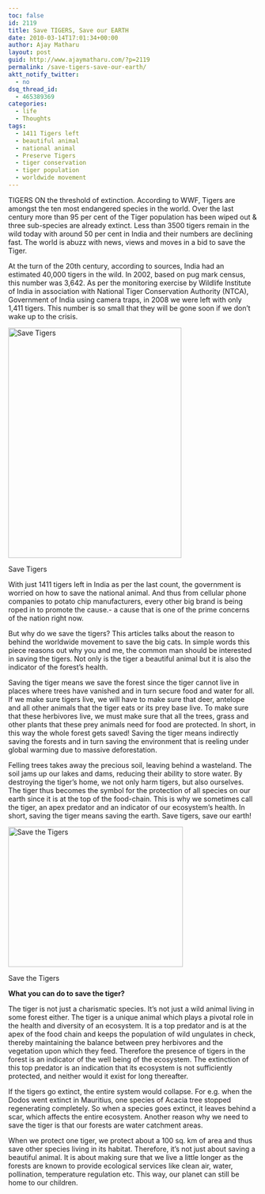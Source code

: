 ```yaml
---
toc: false
id: 2119
title: Save TIGERS, Save our EARTH
date: 2010-03-14T17:01:34+00:00
author: Ajay Matharu
layout: post
guid: http://www.ajaymatharu.com/?p=2119
permalink: /save-tigers-save-our-earth/
aktt_notify_twitter:
  - no
dsq_thread_id:
  - 465389369
categories:
  - life
  - Thoughts
tags:
  - 1411 Tigers left
  - beautiful animal
  - national animal
  - Preserve Tigers
  - tiger conservation
  - tiger population
  - worldwide movement
---
```

TIGERS ON the threshold of extinction. According to WWF, Tigers are amongst the ten most endangered species in the world. Over the last century more than 95 per cent of the Tiger population has been wiped out & three sub-species are already extinct. Less than 3500 tigers remain in the wild today with around 50 per cent in India and their numbers are declining fast. The world is abuzz with news, views and moves in a bid to save the Tiger.

At the turn of the 20th century, according to sources, India had an estimated 40,000 tigers in the wild. In 2002, based on pug mark census, this number was 3,642. As per the monitoring exercise by Wildlife Institute of India in association with National Tiger Conservation Authority (NTCA), Government of India using camera traps, in 2008 we were left with only 1,411 tigers. This number is so small that they will be gone soon if we don’t wake up to the crisis.

<div style="width: 360px" class="wp-caption aligncenter">
  <img title="Save Tigers" src="http://ajaymatharu.files.wordpress.com/2010/03/save-tigers1.jpg" alt="Save Tigers" width="350" height="465" />
  
  <p class="wp-caption-text">
    Save Tigers
  </p>
</div>

With just 1411 tigers left in India as per the last count, the government is worried on how to save the national animal. And thus from cellular phone companies to potato chip manufacturers, every other big brand is being roped in to promote the cause.- a cause that is one of the prime concerns of the nation right now.

But why do we save the tigers? This articles talks about the reason to behind the worldwide movement to save the big cats. In simple words this piece reasons out why you and me, the common man should be interested in saving the tigers. Not only is the tiger a beautiful animal but it is also the indicator of the forest&#8217;s health.

Saving the tiger means we save the forest since the tiger cannot live in places where trees have vanished and in turn secure food and water for all. If we make sure tigers live, we will have to make sure that deer, antelope and all other animals that the tiger eats or its prey base live. To make sure that these herbivores live, we must make sure that all the trees, grass and other plants that these prey animals need for food are protected. In short, in this way the whole forest gets saved! Saving the tiger means indirectly saving the forests and in turn saving the environment that is reeling under global warming due to massive deforestation.

Felling trees takes away the precious soil, leaving behind a wasteland. The soil jams up our lakes and dams, reducing their ability to store water. By destroying the tiger&#8217;s home, we not only harm tigers, but also ourselves. The tiger thus becomes the symbol for the protection of all species on our earth since it is at the top of the food-chain. This is why we sometimes call the tiger, an apex predator and an indicator of our ecosystem&#8217;s health. In short, saving the tiger means saving the earth. Save tigers, save our earth!

<div style="width: 363px" class="wp-caption aligncenter">
  <img title="Save the Tigers" src="http://ajaymatharu.files.wordpress.com/2010/03/save-tigers.jpg" alt="Save the Tigers" width="353" height="283" />
  
  <p class="wp-caption-text">
    Save the Tigers
  </p>
</div>

**What you can do to save the tiger?**
  
The tiger is not just a charismatic species. It’s not just a wild animal living in some forest either. The tiger is a unique animal which plays a pivotal role in the health and diversity of an ecosystem. It is a top predator and is at the apex of the food chain and keeps the population of wild ungulates in check, thereby maintaining the balance between prey herbivores and the vegetation upon which they feed. Therefore the presence of tigers in the forest is an indicator of the well being of the ecosystem. The extinction of this top predator is an indication that its ecosystem is not sufficiently protected, and neither would it exist for long thereafter.

If the tigers go extinct, the entire system would collapse. For e.g. when the Dodos went extinct in Mauritius, one species of Acacia tree stopped regenerating completely. So when a species goes extinct, it leaves behind a scar, which affects the entire ecosystem. Another reason why we need to save the tiger is that our forests are water catchment areas.

When we protect one tiger, we protect about a 100 sq. km of area and thus save other species living in its habitat. Therefore, it’s not just about saving a beautiful animal. It is about making sure that we live a little longer as the forests are known to provide ecological services like clean air, water, pollination, temperature regulation etc. This way, our planet can still be home to our children.
